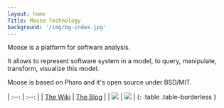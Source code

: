 ```yaml
---
layout: home
Title: Moose Technology
background: '/img/bg-index.jpg'
---
```


Moose is a platform for software analysis.

It allows to represent software system in a model, to query, manipulate, transform, visualize this model.

Moose is based on Pharo and it's open source under BSD/MIT.

| :--: | :--: |
| [The Wiki](moose-wiki) | [The Blog](posts) |
| [![](img/coffee96.png)](moose-wiki) |  [![](img/sugar96.png)](posts) |
{: .table .table-borderless }
